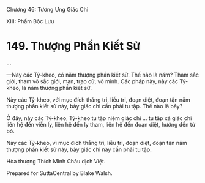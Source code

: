  

Chương 46: Tương Ưng Giác Chi

XIII: Phẩm Bộc Lưu

# 149\. Thượng Phần Kiết Sử

…

—Này các Tỷ-kheo, có năm thượng phần kiết sử. Thế nào là năm? Tham sắc giới, tham vô sắc giới, mạn, trạo cử, vô minh. Các pháp này, này các Tỷ-kheo, là năm thượng phần kiết sử.

Này các Tỷ-kheo, với mục đích thắng tri, liễu tri, đoạn diệt, đoạn tận năm thượng phần kiết sử này, bảy giác chi cần phải tu tập. Thế nào là bảy?

Ở đây, này các Tỷ-kheo, Tỷ-kheo tu tập niệm giác chi … tu tập xả giác chi liên hệ đến viễn ly, liên hệ đến ly tham, liên hệ đến đoạn diệt, hướng đến từ bỏ.

Này các Tỷ-kheo, vì mục đích thắng tri, liễu tri, đoạn diệt, đoạn tận năm thượng phần kiết sử này, bảy giác chi này cần phải tu tập.

Hòa thượng Thích Minh Châu dịch Việt.

Prepared for SuttaCentral by Blake Walsh.